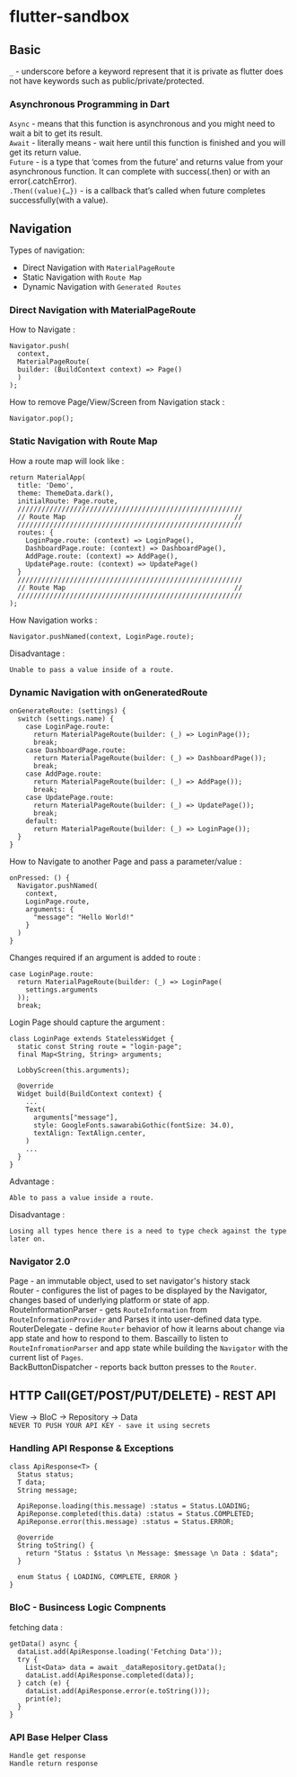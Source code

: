 # flutter-sandbox

## Basic
`_` - underscore before a keyword represent that it is private as flutter does not have keywords such as public/private/protected.

### Asynchronous Programming in Dart
`Async` - means that this function is asynchronous and you might need to wait a bit to get its result. <br>
`Await` - literally means - wait here until this function is finished and you will get its return value. <br>
`Future` -  is a type that ‘comes from the future’ and returns value from your asynchronous function. It can complete with success(.then) or with an error(.catchError). <br>
`.Then((value){…})` - is a callback that’s called when future completes successfully(with a value). <br>

## Navigation 
Types of navigation:<br>
- Direct Navigation with `MaterialPageRoute`
- Static Navigation with `Route Map`
- Dynamic Navigation with `Generated Routes`

### Direct Navigation with MaterialPageRoute
How to Navigate :
```
Navigator.push(
  context, 
  MaterialPageRoute(
  builder: (BuildContext context) => Page()
  )
);
```
How to remove Page/View/Screen from Navigation stack :
```
Navigator.pop();
```

### Static Navigation with Route Map
How a route map will look like :
```
return MaterialApp(
  title: 'Demo',
  theme: ThemeData.dark(),
  initialRoute: Page.route,
  ////////////////////////////////////////////////////////
  // Route Map                                          //
  ////////////////////////////////////////////////////////
  routes: {
    LoginPage.route: (context) => LoginPage(),
    DashboardPage.route: (context) => DashboardPage(),
    AddPage.route: (context) => AddPage(),
    UpdatePage.route: (context) => UpdatePage()
  }
  ////////////////////////////////////////////////////////
  // Route Map                                          //
  ////////////////////////////////////////////////////////
); 
```
How Navigation works :
```
Navigator.pushNamed(context, LoginPage.route);
```
Disadvantage :
```
Unable to pass a value inside of a route.
```
### Dynamic Navigation with onGeneratedRoute
```
onGenerateRoute: (settings) {
  switch (settings.name) {
    case LoginPage.route:
      return MaterialPageRoute(builder: (_) => LoginPage());
      break;
    case DashboardPage.route:
      return MaterialPageRoute(builder: (_) => DashboardPage());
      break;
    case AddPage.route:
      return MaterialPageRoute(builder: (_) => AddPage());
      break;
    case UpdatePage.route:
      return MaterialPageRoute(builder: (_) => UpdatePage());
      break;
    default:
      return MaterialPageRoute(builder: (_) => LoginPage());
  }
}
```
How to Navigate to another Page and pass a parameter/value :
```
onPressed: () {
  Navigator.pushNamed(
    context,
    LoginPage.route,
    arguments: {
      "message": "Hello World!"
    }
  )
}
```
Changes required if an argument is added to route :
```
case LoginPage.route:
  return MaterialPageRoute(builder: (_) => LoginPage(
    settings.arguments
  ));
  break;
```
Login Page should capture the argument :
```
class LoginPage extends StatelessWidget {
  static const String route = "login-page";
  final Map<String, String> arguments;

  LobbyScreen(this.arguments);

  @override
  Widget build(BuildContext context) {
    ...
    Text(
      arguments["message"],
      style: GoogleFonts.sawarabiGothic(fontSize: 34.0),
      textAlign: TextAlign.center,
    )
    ...
  }
}
```
Advantage :
```
Able to pass a value inside a route.
```
Disadvantage :
```
Losing all types hence there is a need to type check against the type later on.
```

### Navigator 2.0
Page - an immutable object, used to set navigator's history stack<br>
Router - configures the list of pages to be displayed by the Navigator, changes based of underlying platform or state of app.<br>
RouteInformationParser - gets `RouteInformation` from `RouteInformationProvider` and Parses it into user-defined data type.<br>
RouterDelegate - define `Router` behavior of how it learns about change via app state and how to respond to them. Bascailly to listen to `RouteInfromationParser` and app state while building the `Navigator` with the current list of `Pages`.<br>
BackButtonDispatcher - reports back button presses to the `Router`.

## HTTP Call(GET/POST/PUT/DELETE) - REST API
View -> BloC -> Repository -> Data <br>
`NEVER TO PUSH YOUR API KEY - save it using secrets` 

### Handling API Response & Exceptions
```
class ApiResponse<T> {
  Status status;
  T data;
  String message;
  
  ApiReponse.loading(this.message) :status = Status.LOADING;
  ApiReponse.completed(this.data) :status = Status.COMPLETED;
  ApiReponse.error(this.message) :status = Status.ERROR;
  
  @override
  String toString() {
    return "Status : $status \n Message: $message \n Data : $data";
  }
  
  enum Status { LOADING, COMPLETE, ERROR }
}
```

### BloC - Busincess Logic Compnents
fetching data :
```
getData() async {
  dataList.add(ApiResponse.loading('Fetching Data'));
  try {
    List<Data> data = await _dataRepository.getData();
    dataList.add(ApiResponse.completed(data));
  } catch (e) {
    dataList.add(ApiResponse.error(e.toString()));
    print(e);
  }
}
```

### API Base Helper Class
```
Handle get response
Handle return response
```

